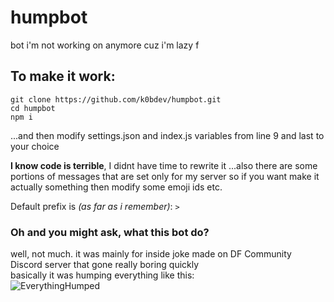 # humpbot
bot i'm not working on anymore cuz i'm lazy f  
  
  
## To make it work:
```
git clone https://github.com/k0bdev/humpbot.git
cd humpbot
npm i
```

...and then modify settings.json and index.js variables from line 9 and last to your choice  
  
**I know code is terrible**, I didnt have time to rewrite it
...also there are some portions of messages that are set only for my server so if you want make it actually something then modify some emoji ids etc.  

Default prefix is *(as far as i remember)*: `>`  
  
### Oh and you might ask, what this bot do?  
well, not much. it was mainly for inside joke made on DF Community Discord server that gone really boring quickly  
basically it was humping everything like this:  
![EverythingHumped](https://user-images.githubusercontent.com/47297843/202445490-ac55b9a8-89cb-4708-b22d-6db74bd6e9a0.gif)
